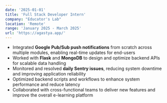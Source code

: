 ```yaml
---
date: '2025-01-01'
title: 'Full Stack Developer Intern'
company: "Educator's Lab"
location: 'Remote'
range: 'January 2025 - March 2025'
url: 'https://agastya.app/'
---
```


- Integrated **Google Pub/Sub push notifications** from scratch across multiple modules, enabling real-time updates for end-users  
- Worked with **Flask** and **MongoDB** to design and optimize backend APIs for scalable data handling  
- Monitored and resolved **daily Sentry issues**, reducing system downtime and improving application reliability  
- Optimized backend scripts and workflows to enhance system performance and reduce latency  
- Collaborated with cross-functional teams to deliver new features and improve the overall e-learning platform
